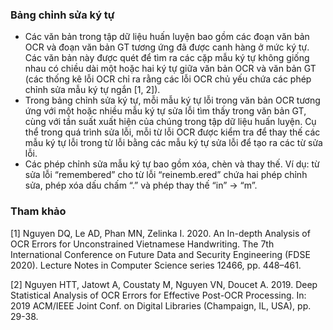 ### Bảng chỉnh sửa ký tự 
- Các văn bản trong tập dữ liệu huấn luyện bao gồm các đoạn văn bản OCR và đoạn văn bản GT tương ứng đã được canh hàng ở mức ký tự. Các văn bản này được quét để tìm ra các cặp mẫu ký tự không giống nhau có chiều dài một hoặc hai ký tự giữa văn bản OCR và văn bản GT (các thống kê lỗi OCR chỉ ra rằng các lỗi OCR chủ yếu chứa các phép chỉnh sửa mẫu ký tự ngắn [1, 2]).
- Trong bảng chỉnh sửa ký tự, mỗi mẫu ký tự lỗi trong văn bản OCR tương ứng với một hoặc nhiều mẫu ký tự sửa lỗi tìm thấy trong văn bản GT, cùng với tần suất xuất hiện của chúng trong tập dữ liệu huấn luyện. Cụ thể trong quá trình sửa lỗi, mỗi từ lỗi OCR được kiểm tra để thay thế các mẫu ký tự lỗi trong từ lỗi bằng các mẫu ký tự sửa lỗi để tạo ra các từ sửa lỗi.
- Các phép chỉnh sửa mẫu ký tự bao gồm xóa, chèn và thay thế. Ví dụ: từ sửa lỗi “remembered” cho từ lỗi “reinemb.ered” chứa hai phép chỉnh sửa, phép xóa dấu chấm “.” và phép thay thế “in” → “m”.

### Tham khảo
[1] Nguyen DQ, Le AD, Phan MN, Zelinka I. 2020. An In-depth Analysis of OCR Errors for Unconstrained Vietnamese Handwriting. The 7th International Conference on Future Data and Security Engineering (FDSE 2020). Lecture Notes in Computer Science series 12466, pp. 448–461.

[2] Nguyen HTT, Jatowt A, Coustaty M, Nguyen VN, Doucet A. 2019. Deep Statistical Analysis of OCR Errors for Effective Post-OCR Processing. In: 2019 ACM/IEEE Joint Conf. on Digital Libraries (Champaign, IL, USA), pp. 29-38.
